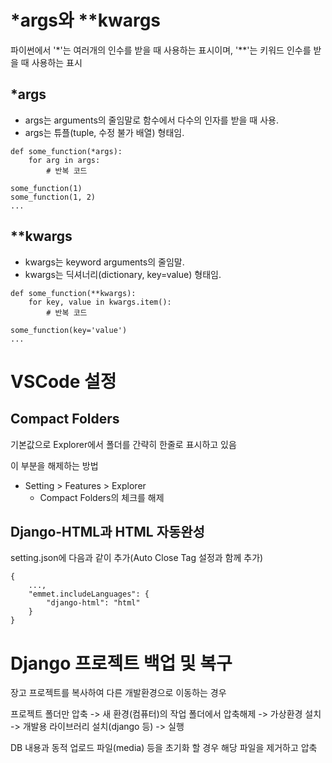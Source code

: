 # *args와 **kwargs
파이썬에서 '*'는 여러개의 인수를 받을 때 사용하는 표시이며, '**'는 키워드 인수를 받을 때 사용하는 표시
## *args
* args는 arguments의 줄임말로 함수에서 다수의 인자를 받을 때 사용.
* args는 튜플(tuple, 수정 불가 배열) 형태임.
```
def some_function(*args):
    for arg in args:
        # 반복 코드

some_function(1)
some_function(1, 2)
...
```
  
## **kwargs
* kwargs는 keyword arguments의 줄임말.
* kwargs는 딕셔너리(dictionary, key=value) 형태임.
```
def some_function(**kwargs):
    for key, value in kwargs.item():
        # 반복 코드

some_function(key='value')
...
```

# VSCode 설정
## Compact Folders
기본값으로 Explorer에서 폴더를 간략히 한줄로 표시하고 있음

이 부분을 해제하는 방법
* Setting > Features > Explorer
    * Compact Folders의 체크를 해제

## Django-HTML과 HTML 자동완성
setting.json에 다음과 같이 추가(Auto Close Tag 설정과 함께 추가)
```
{
    ...,
    "emmet.includeLanguages": {
        "django-html": "html"
    }
}
```

# Django 프로젝트 백업 및 복구
장고 프로젝트를 복사하여 다른 개발환경으로 이동하는 경우

프로젝트 폴더만 압축 -> 새 환경(컴퓨터)의 작업 폴더에서 압축해제 -> 가상환경 설치 -> 개발용 라이브러리 설치(django 등) -> 실행

DB 내용과 동적 업로드 파일(media) 등을 초기화 할 경우 해당 파일을 제거하고 압축
